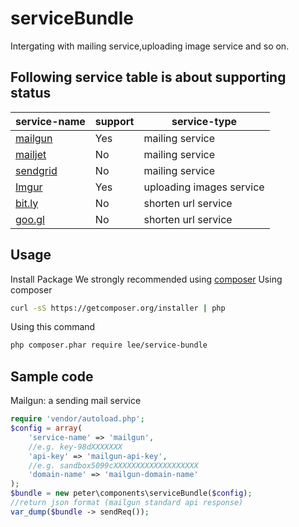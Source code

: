 # serviceBundle
Intergating with mailing service,uploading image service and so on.

## Following service table is about supporting status

| service-name|support|service-type|
|-------------|-------|------------|
| [mailgun](https://www.mailgun.com/)| Yes   | mailing service |
| [mailjet](http://dev.mailjet.com/guides/?php#about-the-mailjet-restful-api) | No | mailing service |
| [sendgrid](https://sendgrid.com/)    | No    | mailing service |
| [Imgur](http://imgur.com/)       | Yes   | uploading images service |
| [bit.ly](https://bitly.com/)      | No    | shorten url service |
| [goo.gl](https://goo.gl/)      | No    | shorten url service |

## Usage
  Install Package
  We strongly recommended using [composer](https://getcomposer.org)
  Using composer
  ```bash
  curl -sS https://getcomposer.org/installer | php
  ```
  Using this command
  ```bash
  php composer.phar require lee/service-bundle
  ```
## Sample code
  Mailgun: a sending mail service
  ```php
  require 'vendor/autoload.php';
  $config = array(
      'service-name' => 'mailgun',
      //e.g. key-98dXXXXXXX
      'api-key' => 'mailgun-api-key',
      //e.g. sandbox5099cXXXXXXXXXXXXXXXXXXX
      'domain-name' => 'mailgun-domain-name'
  );
  $bundle = new peter\components\serviceBundle($config);
  //return json format (mailgun standard api response)
  var_dump($bundle -> sendReq());
  ```
